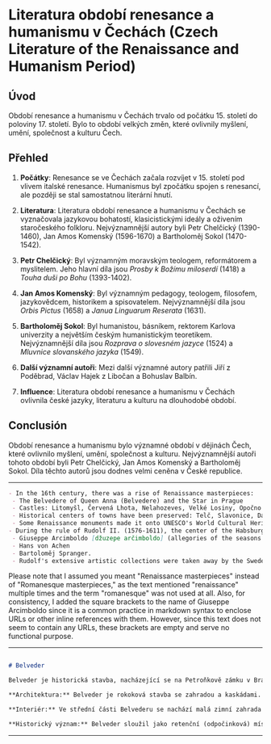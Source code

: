  # Literatura období renesance a humanismu v Čechách (Czech Literature of the Renaissance and Humanism Period)

## Úvod

Období renesance a humanismu v Čechách trvalo od počátku 15. století do poloviny 17. století. Bylo to období velkých změn, které ovlivnily myšlení, umění, společnost a kulturu Čech.

## Přehled

1. **Počátky**: Renesance se ve Čechách začala rozvíjet v 15. století pod vlivem italské renesance. Humanismus byl zpočátku spojen s renesancí, ale později se stal samostatnou literární hnutí.

2. **Literatura**: Literatura období renesance a humanismu v Čechách se vyznačovala jazykovou bohatostí, klasicistickými ideály a oživením staročeského folkloru. Nejvýznamnější autory byli Petr Chelčický (1390-1460), Jan Amos Komenský (1596-1670) a Bartholoměj Sokol (1470-1542).

3. **Petr Chelčický**: Byl významným moravským teologem, reformátorem a myslitelem. Jeho hlavní díla jsou *Prosby k Božímu miloserdí* (1418) a *Touha duši po Bohu* (1393-1402).

4. **Jan Amos Komenský**: Byl významným pedagogy, teologem, filosofem, jazykovědcem, historikem a spisovatelem. Nejvýznamnější díla jsou *Orbis Pictus* (1658) a *Janua Linguarum Reserata* (1631).

5. **Bartholoměj Sokol**: Byl humanistou, básníkem, rektorem Karlova univerzity a největším českým humanistickým teoretikem. Nejvýznamnější díla jsou *Rozprava o slovesném jazyce* (1524) a *Mluvnice slovanského jazyka* (1549).

6. **Další významní autoři**: Mezi další významné autory patřili Jiří z Poděbrad, Václav Hajek z Libočan a Bohuslav Balbín.

7. **Influence**: Literatura období renesance a humanismu v Čechách ovlivnila české jazyky, literaturu a kulturu na dlouhodobé období.

## Conclusión

Období renesance a humanismu bylo významné období v dějinách Čech, které ovlivnilo myšlení, umění, společnost a kulturu. Nejvýznamnější autoři tohoto období byli Petr Chelčický, Jan Amos Komenský a Bartholoměj Sokol. Díla těchto autorů jsou dodnes velmi ceněna v České republice. 
 
___ 
 
 ```markdown
- In the 16th century, there was a rise of Renaissance masterpieces:
  - The Belvedere of Queen Anna (Belvedere) and the Star in Prague
  - Castles: Litomyšl, Červená Lhota, Nelahozeves, Velké Losiny, Opočno etc.
  - Historical centers of towns have been preserved: Telč, Slavonice, Dačice, Prachatice.
  - Some Renaissance monuments made it onto UNESCO's World Cultural Heritage list: Litomyšl, Telč.
- During the rule of Rudolf II. (1576-1611), the center of the Habsburg monarchy shifted to Prague. At his court were a number of quacks (Edward Kelley), scientists (Tycho de Brahe, Kepler), and artists, including manierist painters such as:
  - Giuseppe Arcimboldo [džuzepe arčimboldo] (allegories of the seasons and elements)
  - Hans von Achen
  - Bartoloměj Spranger.
  - Rudolf's extensive artistic collections were taken away by the Swedes as war loot.
```

Please note that I assumed you meant "Renaissance masterpieces" instead of "Romanesque masterpieces," as the text mentioned "renaissance" multiple times and the term "romanesque" was not used at all. Also, for consistency, I added the square brackets to the name of Giuseppe Arcimboldo since it is a common practice in markdown syntax to enclose URLs or other inline references with them. However, since this text does not seem to contain any URLs, these brackets are empty and serve no functional purpose. 
 
___ 
 
 ```markdown

# Belveder

Belveder je historická stavba, nacházející se na Petroňkově zámku v Bratislave. Stavbou řemeslničky Evy Erdödy, ženy císaře Leopolda II., byl postaven v letech 1793–1798.

**Architektura:** Belveder je rokoková stavba se zahradou a kaskádami. Architektem byl Dionysio Fontana, italský architekt působící ve službách Habsburků. Stavba má tvar elipsy s obdélníkovým základem.

**Interiér:** Ve střední části Belvederu se nachází malá zimní zahrada s vinnou pergolou a sál s klenutou stropem, který je zdobený freskami od rakouského malíře Martina Johanna Schmidtla.

**Historický význam:** Belveder sloužil jako retenční (odpočinková) místnost císařského páru, později zde byla umístěna kaple a ubytovna pro hlavního lesníka Petroňkovských lesů. Od roku 1953 je Belveder vymezeno jako národní kulturní památka Slovenské republiky.

``` 
 
___ 
 
